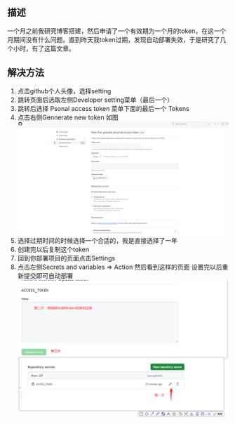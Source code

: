 ## 描述

​		一个月之前我研究博客搭建，然后申请了一个有效期为一个月的token，在这一个月期间没有什么问题。直到昨天我token过期，发现自动部署失效，于是研究了几个小时，有了这篇文章。

## 解决方法

1. 点击github个人头像，选择setting
2. 跳转页面后选取左侧Developer setting菜单（最后一个）
3. 跳转后选择 Psonal access token 菜单下面的最后一个 Tokens
4. 点击右侧Gennerate new token 如图
    ![vue8.png](..%2Fpublic%2Fimg%2Fvue8.png)
5. 选择过期时间的时候选择一个合适的，我是直接选择了一年
6. 创建完以后复制这个token
7. 回到你部署项目的页面点击Settings
8. 点击左侧Secrets and variables => Action 然后看到这样的页面 设置完以后重新提交即可自动部署
![vue9.png](..%2Fpublic%2Fimg%2Fvue9.png)
